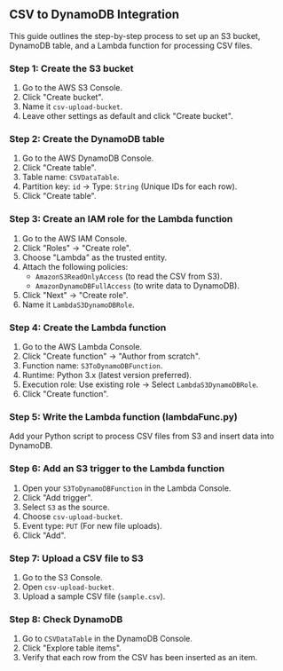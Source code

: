 ## CSV to DynamoDB Integration

This guide outlines the step-by-step process to set up an S3 bucket, DynamoDB table, and a Lambda function for processing CSV files.

### Step 1: Create the S3 bucket
1. Go to the AWS S3 Console.
2. Click "Create bucket".
3. Name it `csv-upload-bucket`.
4. Leave other settings as default and click "Create bucket".

### Step 2: Create the DynamoDB table
1. Go to the AWS DynamoDB Console.
2. Click "Create table".
3. Table name: `CSVDataTable`.
4. Partition key: `id` → Type: `String` (Unique IDs for each row).
5. Click "Create table".

### Step 3: Create an IAM role for the Lambda function
1. Go to the AWS IAM Console.
2. Click "Roles" → "Create role".
3. Choose "Lambda" as the trusted entity.
4. Attach the following policies:
   - `AmazonS3ReadOnlyAccess` (to read the CSV from S3).
   - `AmazonDynamoDBFullAccess` (to write data to DynamoDB).
5. Click "Next" → "Create role".
6. Name it `LambdaS3DynamoDBRole`.

### Step 4: Create the Lambda function
1. Go to the AWS Lambda Console.
2. Click "Create function" → "Author from scratch".
3. Function name: `S3ToDynamoDBFunction`.
4. Runtime: Python 3.x (latest version preferred).
5. Execution role: Use existing role → Select `LambdaS3DynamoDBRole`.
6. Click "Create function".

### Step 5: Write the Lambda function (lambdaFunc.py)
Add your Python script to process CSV files from S3 and insert data into DynamoDB.

### Step 6: Add an S3 trigger to the Lambda function
1. Open your `S3ToDynamoDBFunction` in the Lambda Console.
2. Click "Add trigger".
3. Select `S3` as the source.
4. Choose `csv-upload-bucket`.
5. Event type: `PUT` (For new file uploads).
6. Click "Add".

### Step 7: Upload a CSV file to S3
1. Go to the S3 Console.
2. Open `csv-upload-bucket`.
3. Upload a sample CSV file (`sample.csv`).

### Step 8: Check DynamoDB
1. Go to `CSVDataTable` in the DynamoDB Console.
2. Click "Explore table items".
3. Verify that each row from the CSV has been inserted as an item.

